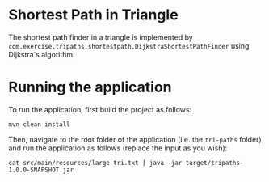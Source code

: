 # Shortest Path in Triangle

The shortest path finder in a triangle is implemented by `com.exercise.tripaths.shortestpath.DijkstraShortestPathFinder` using Dijkstra's algorithm.

# Running the application

To run the application, first build the project as follows:

``` mvn clean install ```

Then, navigate to the root folder of the application (i.e. the `tri-paths` folder) and run the application as follows (replace the input as you wish):

``` cat src/main/resources/large-tri.txt | java -jar target/tripaths-1.0.0-SNAPSHOT.jar ```